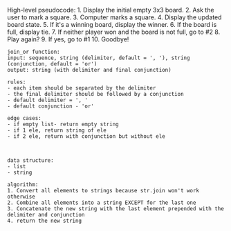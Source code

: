 High-level pseudocode:
    1. Display the initial empty 3x3 board.
    2. Ask the user to mark a square.
    3. Computer marks a square.
    4. Display the updated board state.
    5. If it's a winning board, display the winner.
    6. If the board is full, display tie.
    7. If neither player won and the board is not full, go to #2
    8. Play again?
    9. If yes, go to #1
    10. Goodbye!

    join_or function:
    input: sequence, string (delimiter, default = ', '), string (conjunction, default = 'or')
    output: string (with delimiter and final conjunction)

    rules:
    - each item should be separated by the delimiter
    - the final delimiter should be followed by a conjunction 
    - default delimiter = ', '
    - default conjunction - 'or'

    edge cases:
    - if empty list- return empty string
    - if 1 ele, return string of ele
    - if 2 ele, return with conjunction but without ele

    
    
    data structure:
    - list
    - string

    algorithm:
    1. Convert all elements to strings because str.join won't work otherwise
    2. Combine all elements into a string EXCEPT for the last one
    3. Concatenate the new string with the last element prepended with the delimiter and conjunction
    4. return the new string
